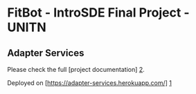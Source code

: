 # FitBot - IntroSDE Final Project - UNITN

## Adapter Services 

Please check the full [project documentation] [2].

Deployed on [https://adapter-services.herokuapp.com/] [1]

[1]: https://radiant-dawn-54444.herokuapp.com/
[2]: https://github.com/trento-introsde-final/documentation
